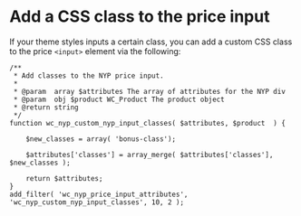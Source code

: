 # Add a CSS class to the price input

If your theme styles inputs a certain class, you can add a custom CSS class to the price `<input>` element via the following:

```[php]
/**
 * Add classes to the NYP price input.
 * 
 * @param  array $attributes The array of attributes for the NYP div
 * @param  obj $product WC_Product The product object
 * @return string
 */
function wc_nyp_custom_nyp_input_classes( $attributes, $product  ) {
    
    $new_classes = array( 'bonus-class');
    
    $attributes['classes'] = array_merge( $attributes['classes'], $new_classes );
    
    return $attributes;
}
add_filter( 'wc_nyp_price_input_attributes', 'wc_nyp_custom_nyp_input_classes', 10, 2 );
```
